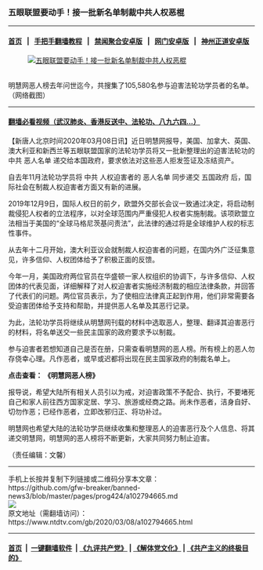 ### 五眼联盟要动手！接一批新名单制裁中共人权恶棍
------------------------

#### [首页](https://github.com/gfw-breaker/banned-news3/blob/master/README.md) &nbsp;&nbsp;|&nbsp;&nbsp; [手把手翻墙教程](https://github.com/gfw-breaker/guides/wiki) &nbsp;&nbsp;|&nbsp;&nbsp; [禁闻聚合安卓版](https://github.com/gfw-breaker/bn-android) &nbsp;&nbsp;|&nbsp;&nbsp; [网门安卓版](https://github.com/oGate2/oGate) &nbsp;&nbsp;|&nbsp;&nbsp; [神州正道安卓版](https://github.com/SzzdOgate/update) 



<div><div class="featured_image">
 <a href="https://i.ntdtv.com/assets/uploads/2020/03/Screen-Shot-2020-03-07-at-8.24.55-AM-600x400.jpg" target="_blank">
  <figure>
   <img alt="五眼联盟要动手！接一批新名单制裁中共人权恶棍" src="https://i.ntdtv.com/assets/uploads/2020/03/Screen-Shot-2020-03-07-at-8.24.55-AM-600x400-800x450.jpg"/>
  </figure><br/>
 </a>
 <span class="caption">
  明慧网恶人榜去年问世迄今，共搜集了105,580名参与迫害法轮功学员者的名单。（网络截图）
 </span>
</div>
</div><hr/>

#### [翻墙必看视频（武汉肺炎、香港反送中、法轮功、八九六四...）](https://github.com/gfw-breaker/banned-news3/blob/master/pages/link3.md)

<div><div class="post_content" itemprop="articleBody">
 <p>
  【新唐人北京时间2020年03月08日讯】近日明慧网报导，美国、加拿大、英国、澳大利亚和新西兰等五眼联盟国家的法轮功学员将又一批新整理出的迫害法轮功的
  <ok href="https://www.ntdtv.com/gb/中共.htm">
   中共
  </ok>
  <ok href="https://www.ntdtv.com/gb/恶人名单.htm">
   恶人名单
  </ok>
  递交给本国政府，要求依法对这些恶人拒发签证及冻结资产。
 </p>
 <p>
  自去年11月法轮功学员将
  <ok href="https://www.ntdtv.com/gb/中共.htm">
   中共
  </ok>
  人权迫害者的
  <ok href="https://www.ntdtv.com/gb/恶人名单.htm">
   恶人名单
  </ok>
  同步递交
  <ok href="https://www.ntdtv.com/gb/五国政府.htm">
   五国政府
  </ok>
  后，国际社会在制裁人权迫害者方面又有新的进展。
 </p>
 <p>
  2019年12月9日，国际人权日的前夕，欧盟外交部长会议一致通过决定，将启动制裁侵犯人权者的立法程序，以对全球范围内严重侵犯人权者实施制裁。该项欧盟立法相当于美国的“全球马格尼茨基问责法”，此法律的通过将是全球维护人权的标志性事件。
 </p>
 <p>
  从去年十二月开始，澳大利亚议会就制裁人权迫害者的问题，在国内外广泛征集意见，许多信仰、人权团体给予了积极正面的反馈。
 </p>
 <p>
  今年一月，美国政府两位官员在华盛顿一家人权组织的协调下，与许多信仰、人权团体的代表见面，详细解释了对人权迫害者实施经济制裁的相应法律条款，并回答了代表们的问题。两位官员表示，为了使相应法律真正起到作用，他们非常需要各受迫害团体给予支持和帮助，并提供恶人名单及其恶行记录。
 </p>
 <p>
  为此，法轮功学员将继续从明慧网刊载的材料中选取恶人，整理、翻译其迫害恶行的材料，将名单送交一些民主国家的政府要求予以制裁。
 </p>
 <p>
  参与迫害者若想知道自己是否在册，只需查看明慧网的恶人榜。所有榜上的恶人勿存侥幸心理。凡作恶者，或早或迟都将出现在民主国家政府的制裁名单上。
 </p>
 <p>
  <strong>
   点击查看：
   <ok href="https://library.minghui.org/criminal/html/lastname/" rel="noopener" target="_blank">
    《明慧网恶人榜》
   </ok>
  </strong>
 </p>
 <p>
  报导说，希望大陆所有相关人员引以为戒，对迫害政策不予配合、执行，不要堵死自己和家人前往西方国家定居、学习、旅游或经商之路。尚未作恶者，洁身自好、切勿作恶；已经作恶者，立即改邪归正、将功补过。
 </p>
 <p>
  明慧网也希望大陆的法轮功学员继续收集和整理恶人的迫害恶行及个人信息、将其递交明慧网，明慧网的恶人榜将不断更新，大家共同努力制止迫害。
 </p>
 <p>
  （责任编辑：文馨）
 </p>
 <div class="single_ad">
 </div>
</div>
</div>
<hr/>
手机上长按并复制下列链接或二维码分享本文章：<br/>
https://github.com/gfw-breaker/banned-news3/blob/master/pages/prog424/a102794665.md <br/>
<a href='https://github.com/gfw-breaker/banned-news3/blob/master/pages/prog424/a102794665.md'><img src='https://github.com/gfw-breaker/banned-news3/blob/master/pages/prog424/a102794665.md.png'/></a> <br/>
原文地址（需翻墙访问）：https://www.ntdtv.com/gb/2020/03/08/a102794665.html


------------------------
#### [首页](https://github.com/gfw-breaker/banned-news3/blob/master/README.md) &nbsp;|&nbsp; [一键翻墙软件](https://github.com/gfw-breaker/nogfw/blob/master/README.md) &nbsp;| [《九评共产党》](https://github.com/gfw-breaker/9ping.md/blob/master/README.md#九评之一评共产党是什么) | [《解体党文化》](https://github.com/gfw-breaker/jtdwh.md/blob/master/README.md) | [《共产主义的终极目的》](https://github.com/gfw-breaker/gczydzjmd.md/blob/master/README.md)


<img src='http://gfw-breaker.win/banned-news3/pages/prog424/a102794665.md' width='0px' height='0px'/>